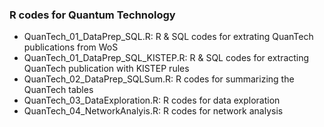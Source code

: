 ### R codes for Quantum Technology

- QuanTech_01_DataPrep_SQL.R: R & SQL codes for extrating QuanTech publications from WoS
- QuanTech_01_DataPrep_SQL_KISTEP.R: R & SQL codes for extracting QuanTech publication with KISTEP rules
- QuanTech_02_DataPrep_SQLSum.R: R codes for summarizing the QuanTech tables
- QuanTech_03_DataExploration.R: R codes for data exploration
- QuanTech_04_NetworkAnalyis.R: R codes for network analysis
